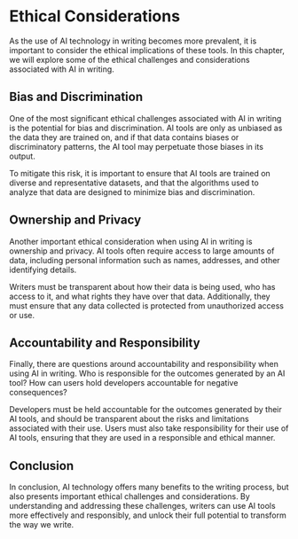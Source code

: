 Ethical Considerations
==============================================================

As the use of AI technology in writing becomes more prevalent, it is important to consider the ethical implications of these tools. In this chapter, we will explore some of the ethical challenges and considerations associated with AI in writing.

Bias and Discrimination
-----------------------

One of the most significant ethical challenges associated with AI in writing is the potential for bias and discrimination. AI tools are only as unbiased as the data they are trained on, and if that data contains biases or discriminatory patterns, the AI tool may perpetuate those biases in its output.

To mitigate this risk, it is important to ensure that AI tools are trained on diverse and representative datasets, and that the algorithms used to analyze that data are designed to minimize bias and discrimination.

Ownership and Privacy
---------------------

Another important ethical consideration when using AI in writing is ownership and privacy. AI tools often require access to large amounts of data, including personal information such as names, addresses, and other identifying details.

Writers must be transparent about how their data is being used, who has access to it, and what rights they have over that data. Additionally, they must ensure that any data collected is protected from unauthorized access or use.

Accountability and Responsibility
---------------------------------

Finally, there are questions around accountability and responsibility when using AI in writing. Who is responsible for the outcomes generated by an AI tool? How can users hold developers accountable for negative consequences?

Developers must be held accountable for the outcomes generated by their AI tools, and should be transparent about the risks and limitations associated with their use. Users must also take responsibility for their use of AI tools, ensuring that they are used in a responsible and ethical manner.

Conclusion
----------

In conclusion, AI technology offers many benefits to the writing process, but also presents important ethical challenges and considerations. By understanding and addressing these challenges, writers can use AI tools more effectively and responsibly, and unlock their full potential to transform the way we write.
